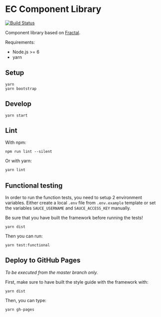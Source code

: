# EC Component Library

[![Build Status](https://travis-ci.org/ec-europa/europa-component-library.svg?branch=master)](https://travis-ci.org/ec-europa/europa-component-library)

Component library based on [Fractal](http://fractal.build/).

Requirements:
-   Node.js >= 6
-   yarn

## Setup

```
yarn
yarn bootstrap
```

## Develop

```
yarn start
```

## Lint

With npm:

```
npm run lint --silent
```

Or with yarn:

```bash
yarn lint
```

## Functional testing

In order to run the function tests, you need to setup 2 environment variables.
Either create a local `.env` file from `.env.example` template or set the
variables `SAUCE_USERNAME` and `SAUCE_ACCESS_KEY` manually.

Be sure that you have built the framework before running the tests!

```
yarn dist
```

Then you can run:

```
yarn test:functional
```

## Deploy to GitHub Pages

_To be executed from the master branch only._

First, make sure to have built the style guide with the framework with:

```
yarn dist
```

Then, you can type:

```
yarn gh-pages
```
